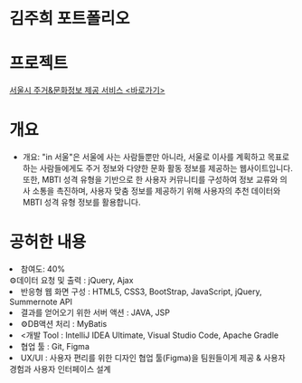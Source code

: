 <h1>김주희 포트폴리오</h1>

<h1>프로젝트</h1>
<a href="https://github.com/Katie27-maker/INSeoulProject">서울시 주거&문화정보 제공 서비스 <바로가기></a>

<h1>개요</h1>
<ul>
  <li>개요: "in 서울"은 서울에 사는 사람들뿐만 아니라, 서울로 이사를 계획하고 목표로 하는 사람들에게도 주거 정보와 다양한 문화 활동 정보를 제공하는 웹사이트입니다. 또한, MBTI 성격 유형을 기반으로 한 사용자 커뮤니티를 구성하여 정보 교류와 의사 소통을 촉진하며, 사용자 맞춤 정보를 제공하기 위해 사용자의 추천 데이터와 MBTI 성격 유형 정보를 활용합니다.</li>
</ul>

<h1>공허한 내용</h1>
<li>참여도: 40%</li>⚙️데이터 요청 및 출력 : jQuery, Ajax</li>
<li>반응형 웹 화면 구성 : HTML5, CSS3, BootStrap, JavaScript, jQuery, Summernote API</li>
<li>결과를 얻어오기 위한 서버 액션 : JAVA, JSP</li>
<li>⚙DB액션 처리 : MyBatis</li>
<li><개발 Tool : IntelliJ IDEA Ultimate, Visual Studio Code, Apache Gradle</li>
<li>협업 툴 : Git, Figma</li>
<li>UX/UI : 사용자 편리를 위한 디자인 협업 툴(Figma)을 팀원들이게 제공 & 사용자 경험과 사용자 인터페이스 설계</li>
